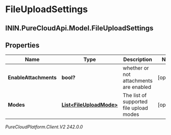 # FileUploadSettings

## ININ.PureCloudApi.Model.FileUploadSettings

## Properties

|Name | Type | Description | Notes|
|------------ | ------------- | ------------- | -------------|
| **EnableAttachments** | **bool?** | whether or not attachments are enabled | [optional] |
| **Modes** | [**List&lt;FileUploadMode&gt;**](FileUploadMode) | The list of supported file upload modes | [optional] |



_PureCloudPlatform.Client.V2 242.0.0_
